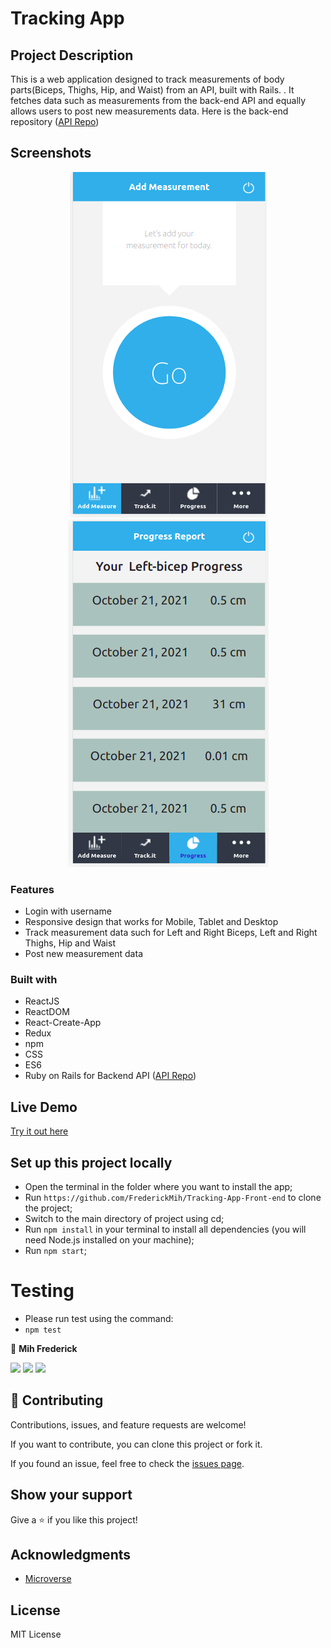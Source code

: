 # Tracking App

## Project Description

This is a web application designed to track measurements of body parts(Biceps, Thighs, Hip, and Waist) from an API, built with Rails. . It fetches data such as measurements from the back-end API and equally allows users to post new measurements data.
Here is the back-end repository ([API Repo](https://github.com/FrederickMih/Tracking-app-api))

## Screenshots

<span style="display: block; text-align: center;">![screenshots](src/assets/Screenshot1.png) ![](src/assets/Screenshot2.png)
</span>

### Features

- Login with username
- Responsive design that works for Mobile, Tablet and Desktop
- Track measurement data such for Left and Right Biceps, Left and Right Thighs, Hip and Waist
- Post new measurement data

### Built with

- ReactJS
- ReactDOM
- React-Create-App
- Redux
- npm
- CSS
- ES6
- Ruby on Rails for Backend API ([API Repo](https://github.com/FrederickMih/Tracking-app-api))

## Live Demo

[Try it out here](https://fred-tracking-app.herokuapp.com/measurement)

## Set up this project locally

- Open the terminal in the folder where you want to install the app;
- Run `https://github.com/FrederickMih/Tracking-App-Front-end` to clone the project;
- Switch to the main directory of project using cd;
- Run `npm install` in your terminal to install all dependencies (you will need Node.js installed on your machine);
- Run `npm start`;

# Testing

- Please run test using the command:
- `npm test`

👤 **Mih Frederick**

[![](https://img.shields.io/badge/GitHub-100000?style=for-the-badge&logo=github&logoColor=white)](https://github.com/FrederickMih)
[![](https://img.shields.io/badge/LinkedIn-0077B5?style=for-the-badge&logo=linkedin&logoColor=white)](https://www.linkedin.com/in/frederick-mih/)
[![](https://img.shields.io/badge/Twitter-1DA1F2?style=for-the-badge&logo=twitter&logoColor=white)](https://twitter.com/MihFrederick)

## 🤝 Contributing

Contributions, issues, and feature requests are welcome!

If you want to contribute, you can clone this project or fork it.

If you found an issue, feel free to check the [issues page](https://github.com/FrederickMih/Tracking-App-Front-end/issues).

## Show your support

Give a ⭐️ if you like this project!

## Acknowledgments

- [Microverse](https://www.microverse.org/)

## License

MIT License

